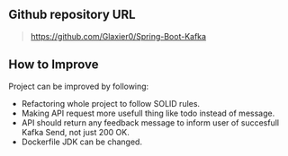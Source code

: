 ## Github repository URL
>https://github.com/Glaxier0/Spring-Boot-Kafka

## How to Improve
Project can be improved by following:
- Refactoring whole project to follow SOLID rules.
- Making API request more usefull thing like todo instead of message.
- API should return any feedback message to inform user of succesfull Kafka Send, not just 200 OK.
- Dockerfile JDK can be changed.
